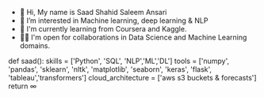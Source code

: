 - 👋 Hi, My name is Saad Shahid Saleem Ansari
- 👀 I’m interested in Machine learning, deep learning & NLP
- 🌱 I'm currently learning from Coursera and Kaggle.
- 🤝🏻 I'm open for collaborations in Data Science and Machine Learning domains.


def saad():
  skills = ['Python', 'SQL', 'NLP','ML','DL']
  tools = ['numpy', 'pandas', 'sklearn', 'nltk', 'matplotlib', 'seaborn', 'keras', 'flask', 'tableau','transformers']
  cloud_architecture = ['aws s3 buckets & forecasts']
  return ∞






<!---
Saad20x/Saad20x is a ✨ special ✨ repository because its `README.md` (this file) appears on your GitHub profile.
You can click the Preview link to take a look at your changes.
--->
